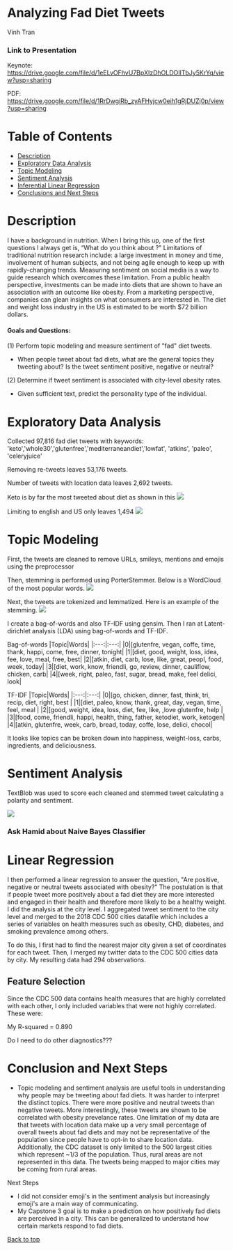 # Analyzing Fad Diet Tweets
Vinh Tran

### Link to Presentation
Keynote: https://drive.google.com/file/d/1eELvOFhvU7BpXIzDhOLDOIlTbJy5KrYq/view?usp=sharing

PDF: https://drive.google.com/file/d/1RrDwgiRb_zyAFHyjcw0eih1gRjDUZj0p/view?usp=sharing

# Table of Contents
- [Description](#Description)
- [Exploratory Data Analysis](#Exploratory-Data-Analysis)
- [Topic Modeling](#Topic-Modeling)
- [Sentiment Analysis](#Sentiment-Analysis)
- [Inferential Linear Regression](#Linear-Regression)
- [Conclusions and Next Steps](#Conclusions)

# Description

I have a background in nutrition. When I bring this up, one of the first questions I always get is, “What do you think about <insert fad diet>?" Limitations of traditional nutrition research include: a large investment in money and time, involvement of human subjects, and not being agile enough to keep up with rapidly-changing trends. Measuring sentiment on social media is a way to guide research which overcomes these limitation. From a public health perspective, investments can be made into diets that are shown to have an association with an outcome like obesity. From a marketing perspective, companies can glean insights on what consumers are interested in. The diet and weight loss industry in the US is estimated to be worth $72 billion dollars.

#### Goals and Questions:
(1) Perform topic modeling and measure sentiment of "fad" diet tweets.  
- When people tweet about fad diets, what are the general topics they tweeting about? Is the tweet sentiment positive, negative or neutral?

(2) Determine if tweet sentiment is associated with city-level obesity rates.
- Given sufficient text, predict the personality type of the individual.


# Exploratory Data Analysis

Collected 97,816 fad diet tweets with keywords:  'keto','whole30','glutenfree','mediterraneandiet','lowfat', 'atkins', 'paleo', 'celeryjuice'

Removing re-tweets leaves 53,176 tweets.

Number of tweets with location data leaves 2,692 tweets.

Keto is by far the most tweeted about diet as shown in this
![](images/Popularity_of_fad_diets.png)

Limiting to english and US only leaves 1,494
![](images/usmap.png)


# Topic Modeling
First, the tweets are cleaned to remove URLs, smileys, mentions and emojis using the preprocessor

Then, stemming is performed using PorterStemmer. Below is a WordCloud of the most popular words.
![](images/word1.png)

Next, the tweets are tokenized and lemmatized. Here is an example of the stemming.
![](images/tokenlem.png)

I create a bag-of-words and also TF-IDF using gensim. Then I ran at Latent-dirichlet analysis (LDA) using bag-of-words and TF-IDF.

Bag-of-words
|Topic|Words|
|:---:|:---:|
|0|[glutenfre, vegan, coffe, time, thank, happi, come, free, dinner, tonight|
|1|[diet, good, weight, loss, idea, fee, love, meal, free, best|
|2|[atkin, diet, carb, lose, like, great, peopl, food, week, today|
|3|[diet, work, know, friendli, go, review, dinner, cauliflow, chicken, carb|
|4|[week, right, paleo, fast, sugar, bread, make, feel delici, look|

TF-IDF
|Topic|Words|
|:---:|:---:|
|0|[go, chicken, dinner, fast, think, tri, recip, diet, right, best |
|1|[diet, paleo, know, thank, great, day, vegan, time, feel, meal |
|2|[good, weight, idea, loss, diet, fee, like, ,love glutenfre, help |
|3|[food, come, friendli, happi, health, thing, father, ketodiet, work, ketogen|
|4|[atkin, glutenfre, week, carb, bread, today, coffe, lose, delici, chocol|

It looks like topics can be broken down into happiness, weight-loss, carbs, ingredients, and deliciousness.

# Sentiment Analysis

TextBlob was used to score each cleaned and stemmed tweet calculating a polarity and sentiment.

![](images/Tweet_Sentiment.png)

### Ask Hamid about Naive Bayes Classifier

# Linear Regression
I then performed a linear regression to answer the question, "Are positive, negative or neutral tweets associated with obesity?" The postulation is that if people tweet more positively about a fad diet they are more interested and engaged in their health and therefore more likely to be a healthy weight. I did the analysis at the city level. I aggregated tweet sentiment to the city level and merged to the 2018 CDC 500 cities datafile which includes a series of variables on health measures such as obesity, CHD, diabetes, and smoking prevalence among others.

To do this, I first had to find the nearest major city given a set of coordinates for each tweet. Then, I merged my twitter data to the CDC 500 cities data by city. My resulting data had 294 observations.

## Feature Selection
Since the CDC 500 data contains health measures that are highly correlated with each other, I only included variables that were not highly correlated. These were:

My R-squared = 0.890

Do I need to do other diagnostics???


# Conclusion and Next Steps

- Topic modeling and sentiment analysis are useful tools in understanding why people may be tweeting about fad diets. It was harder to interpret the distinct topics. There were more positive and neutral tweets than negative tweets. More interestingly, these tweets are shown to be correlated with obesity prevelance rates. One limitation of my data are that tweets with location data make up a very small percentage of overall tweets about fad diets and may not be representative of the population since people have to opt-in to share location data. Additionally, the CDC dataset is only limited to the 500 largest cities which represent ~1/3 of the population. Thus, rural areas are not represented in this data. The tweets being mapped to major cities may be coming from rural areas.

Next Steps
- I did not consider emoji's in the sentiment analysis but increasingly emoji's are a main way of communicating. 
- My Capstone 3 goal is to make a prediction on how positively fad diets are perceived in a city. This can be generalized to understand how certain markets respond to fad diets.


<a href="#Analyzing-Fad-Diet-Tweets">Back to top</a>

```python

```
